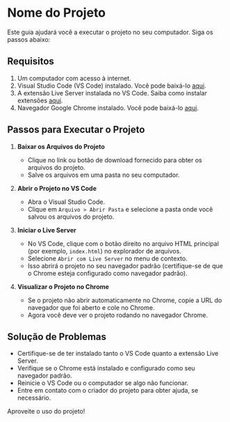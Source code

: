 # Nome do Projeto

Este guia ajudará você a executar o projeto no seu computador. Siga os passos abaixo:

## Requisitos

1. Um computador com acesso à internet.
2. Visual Studio Code (VS Code) instalado. Você pode baixá-lo [aqui](https://code.visualstudio.com/).
3. A extensão Live Server instalada no VS Code. Saiba como instalar extensões [aqui](https://code.visualstudio.com/docs/editor/extension-marketplace).
4. Navegador Google Chrome instalado. Você pode baixá-lo [aqui](https://www.google.com/chrome/).

## Passos para Executar o Projeto

1. **Baixar os Arquivos do Projeto**

   - Clique no link ou botão de download fornecido para obter os arquivos do projeto.
   - Salve os arquivos em uma pasta no seu computador.

2. **Abrir o Projeto no VS Code**

   - Abra o Visual Studio Code.
   - Clique em `Arquivo > Abrir Pasta` e selecione a pasta onde você salvou os arquivos do projeto.

3. **Iniciar o Live Server**

   - No VS Code, clique com o botão direito no arquivo HTML principal (por exemplo, `index.html`) no explorador de arquivos.
   - Selecione `Abrir com Live Server` no menu de contexto.
   - Isso abrirá o projeto no seu navegador padrão (certifique-se de que o Chrome esteja configurado como navegador padrão).

4. **Visualizar o Projeto no Chrome**
   - Se o projeto não abrir automaticamente no Chrome, copie a URL do navegador que foi aberto e cole no Chrome.
   - Agora você deve ver o projeto rodando no navegador Chrome.

## Solução de Problemas

- Certifique-se de ter instalado tanto o VS Code quanto a extensão Live Server.
- Verifique se o Chrome está instalado e configurado como seu navegador padrão.
- Reinicie o VS Code ou o computador se algo não funcionar.
- Entre em contato com o criador do projeto para obter ajuda, se necessário.

Aproveite o uso do projeto!
